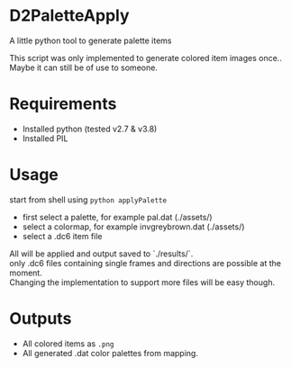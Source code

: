 # D2PaletteApply
<p>A little python tool to generate palette items</p>
<p>This script was only implemented to generate colored item images once..<br>
Maybe it can still be of use to someone.</p>

# Requirements
- Installed python (tested v2.7 & v3.8)
- Installed PIL

# Usage
start from shell using `python applyPalette`
- first select a palette, for example pal.dat (./assets/)
- select a colormap, for example invgreybrown.dat (./assets/)
- select a .dc6 item file

<p>All will be applied and output saved to `./results/`.<br>
only .dc6 files containing single frames and directions are possible at the moment.<br>
Changing the implementation to support more files will be easy though.</p>


# Outputs
- All colored items as `.png`
- All generated .dat color palettes from mapping.

